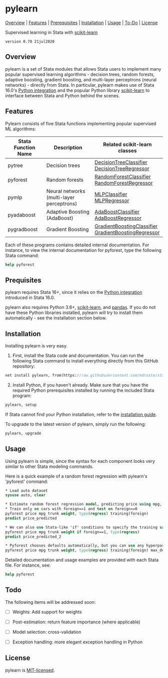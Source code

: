 
pylearn
=================================

[Overview](#overview)
| [Features](#features)
| [Prerequisites](#prerequisites)
| [Installation](#installation)
| [Usage](#usage)
| [To-Do](#todo)
| [License](#license)

Supervised learning in Stata with [scikit-learn](https://scikit-learn.org)

`version 0.70 21jul2020`


Overview
---------------------------------

pylearn is a set of Stata modules that allows Stata users to implement many popular supervised learning algorithms - decision trees, random forests, adaptive boosting, gradient boosting, and multi-layer perceptrons (neural networks) - directly from Stata. In particular, pylearn makes use of Stata 16.0's [Python integration](https://www.stata.com/new-in-stata/python-integration/) and the popular Python library [scikit-learn](https://scikit-learn.org) to interface between Stata and Python behind the scenes. 


Features
---------------------------------

Pylearn consists of five Stata functions implementing popular supervised ML algorithms:


| Stata Function Name     | Description                               | Related scikit-learn classes                     | 
| ------------ | -----------                               | ------------------------------                    |
| pytree       | Decision trees                          |  [DecisionTreeClassifier](https://scikit-learn.org/stable/modules/generated/sklearn.tree.DecisionTreeClassifier.html)<br>[DecisionTreeRegressor](https://scikit-learn.org/stable/modules/generated/sklearn.tree.DecisionTreeRegressor.html)    |
| pyforest     | Random forests                            |  [RandomForestClassifier](https://scikit-learn.org/stable/modules/generated/sklearn.ensemble.RandomForestClassifier.html)<br>[RandomForestRegressor](https://scikit-learn.org/stable/modules/generated/sklearn.ensemble.RandomForestRegressor.html)    | 
| pymlp        | Neural networks (multi-layer perceptrons) |  [MLPClassifier](https://scikit-learn.org/stable/modules/generated/sklearn.neural_network.MLPClassifier.html)<br>[MLPRegressor](https://scikit-learn.org/stable/modules/generated/sklearn.neural_network.MLPRegressor.html)    |
| pyadaboost   | Adaptive Boosting (AdaBoost)               |  [AdaBoostClassifier](https://scikit-learn.org/stable/modules/generated/sklearn.ensemble.AdaBoostClassifier.html)<br>[AdaBoostRegressor](https://scikit-learn.org/stable/modules/generated/sklearn.ensemble.AdaBoostRegressor.html)    |
| pygradboost  | Gradient Boosting      |  [GradientBoostingClassifier](https://scikit-learn.org/stable/modules/generated/sklearn.ensemble.GradientBoostingClassifier.html)<br>[GradientBoostingRegressor](https://scikit-learn.org/stable/modules/generated/sklearn.ensemble.GradientBoostingRegressor.html)    |

Each of these programs contains detailed internal documentation. For instance, to view the internal documentation for pyforest, type the following Stata command:
```stata
help pyforest
```


Prequisites
---------------------------------

pylearn requires Stata 16+, since it relies on the [Python integration](https://www.stata.com/new-in-stata/python-integration/) introduced in Stata 16.0. 

pylearn also requires Python 3.6+, [scikit-learn](https://scikit-learn.org), and [pandas](https://pandas.pydata.org/). If you do not have these Python libraries installed, pylearn will try to install them automatically - see the installation section below.



Installation
---------------------------------

Installing pylearn is very easy.

1. First, install the Stata code and documentation. You can run the following Stata command to install everything directly from this GitHub repository:
```stata
net install pylearn, from(https://raw.githubusercontent.com/mdroste/stata-pylearn/master/src/) replace
```

2. Install Python, if you haven't already. Make sure that you have the required Python prerequisites installed by running the included Stata program:
```stata
pylearn, setup
```

If Stata cannot find your Python installation, refer to the [installation guide](docs/install.md).

To upgrade to the latest version of pylearn, simply run the following:
```stata
pylearn, upgrade
```


Usage
---------------------------------

Using pylearn is simple, since the syntax for each component looks very similar to other Stata modeling commands.

Here is a quick example of a random forest regression with pylearn's 'pyforest' command:

```stata
* Load auto dataset
sysuse auto, clear

* Estimate random forest regression model, predicting price using mpg, trunk, and weight
* Train only on cars with foreign==1 and test on foreign==0
pyforest price mpg trunk weight, type(regress) training(foreign)
predict price_predicted

* We can also use Stata-like 'if' conditions to specify the training sample, but we won't get out-of-sample RMSE in that case
pyforest price mpg trunk weight if foreign==1, type(regress) 
predict price_predicted_2

* Pyforest chooses defaults automatically, but you can use any hyperparameter scikit-learn can
pyforest price mpg trunk weight, type(regress) training(foreign) max_depth(5) min_samples_split(4)
```

Detailed documentation and usage examples are provided with each Stata file. For instance, see:
```stata
help pyforest
```


Todo
---------------------------------

The following items will be addressed soon:

- [ ] Weights: Add support for weights
- [ ] Post-estimation: return feature importance (where applicable)
- [ ] Model selection: cross-validation
- [ ] Exception handling: more elegant exception handling in Python


License
---------------------------------

pylearn is [MIT-licensed](https://github.com/mdroste/stata-pylearn/blob/master/LICENSE).
